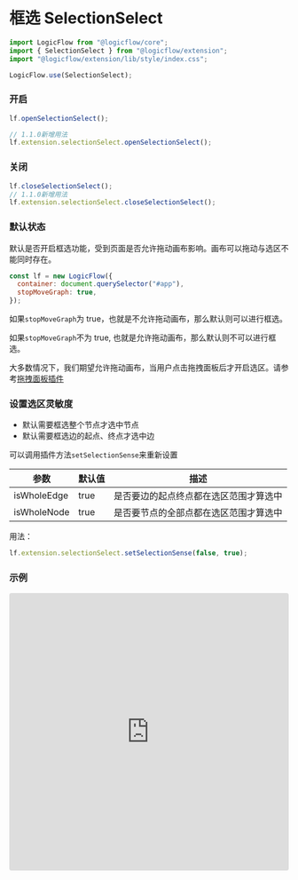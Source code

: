 # 框选 SelectionSelect

```ts
import LogicFlow from "@logicflow/core";
import { SelectionSelect } from "@logicflow/extension";
import "@logicflow/extension/lib/style/index.css";

LogicFlow.use(SelectionSelect);
```

### 开启

```ts
lf.openSelectionSelect();

// 1.1.0新增用法
lf.extension.selectionSelect.openSelectionSelect();
```

### 关闭

```ts
lf.closeSelectionSelect();
// 1.1.0新增用法
lf.extension.selectionSelect.closeSelectionSelect();
```

<!-- <example href="/examples/#/extension/components/selection" :height="300" ></example> -->

### 默认状态

默认是否开启框选功能，受到页面是否允许拖动画布影响。画布可以拖动与选区不能同时存在。

```js
const lf = new LogicFlow({
  container: document.querySelector("#app"),
  stopMoveGraph: true,
});
```

如果`stopMoveGraph`为 true，也就是不允许拖动画布，那么默认则可以进行框选。

如果`stopMoveGraph`不为 true, 也就是允许拖动画布，那么默认则不可以进行框选。

大多数情况下，我们期望允许拖动画布，当用户点击拖拽面板后才开启选区。请参考[拖拽面板插件](en/guide/extension/component-dnd-panel)

### 设置选区灵敏度

- 默认需要框选整个节点才选中节点
- 默认需要框选边的起点、终点才选中边

可以调用插件方法`setSelectionSense`来重新设置

| 参数        | 默认值 | 描述                                   |
| ----------- | ------ | -------------------------------------- |
| isWholeEdge | true   | 是否要边的起点终点都在选区范围才算选中 |
| isWholeNode | true   | 是否要节点的全部点都在选区范围才算选中 |

用法：

```js
lf.extension.selectionSelect.setSelectionSense(false, true);
```

### 示例

<iframe src="https://codesandbox.io/embed/trusting-archimedes-m0bn4r?fontsize=14&hidenavigation=1&theme=dark&view=preview"
     style="width:100%; height:500px; border:0; border-radius: 4px; overflow:hidden;"
     title="logicflow-selection"
     allow="accelerometer; ambient-light-sensor; camera; encrypted-media; geolocation; gyroscope; hid; microphone; midi; payment; usb; vr; xr-spatial-tracking"
     sandbox="allow-forms allow-modals allow-popups allow-presentation allow-same-origin allow-scripts"
   ></iframe>
